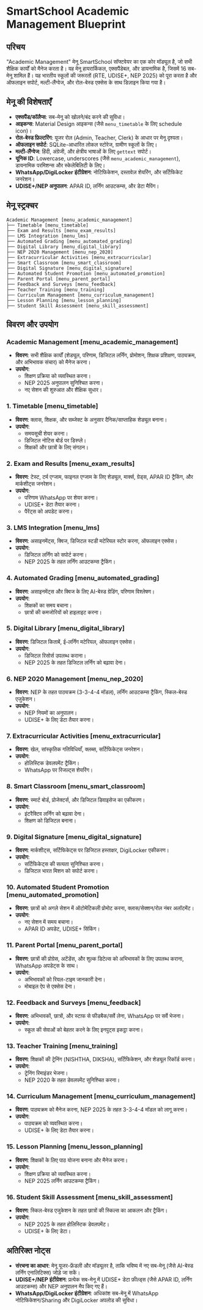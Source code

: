 # SmartSchool Academic Management Blueprint

## परिचय
"Academic Management" मेनू SmartSchool सॉफ्टवेयर का एक कोर मॉड्यूल है, जो सभी शैक्षिक कार्यों को मैनेज करता है। यह मेनू हायरार्किकल, एक्सपैंडेबल, और डायनामिक है, जिसमें 16 सब-मेनू शामिल हैं। यह भारतीय स्कूलों की जरूरतों (RTE, UDISE+, NEP 2025) को पूरा करता है और ऑफलाइन सपोर्ट, मल्टी-लैंग्वेज, और रोल-बेस्ड एक्सेस के साथ डिज़ाइन किया गया है।

## मेनू की विशेषताएँ
- **एक्सपैंड/कॉलैप्स**: सब-मेनू को खोलने/बंद करने की सुविधा।
- **आइकन्स**: Material Design आइकन्स (जैसे `menu_timetable` के लिए schedule icon)।
- **रोल-बेस्ड फ़िल्टरिंग**: यूजर रोल (Admin, Teacher, Clerk) के आधार पर मेनू दृश्यता।
- **ऑफलाइन सपोर्ट**: SQLite-आधारित लोकल स्टोरेज, ग्रामीण स्कूलों के लिए।
- **मल्टी-लैंग्वेज**: हिंदी, अंग्रेजी, और क्षेत्रीय भाषाओं के लिए `gettext` सपोर्ट।
- **यूनिक ID**: Lowercase, underscores (जैसे `menu_academic_management`), डायनामिक परमिशन्स और स्केलेबिलिटी के लिए।
- **WhatsApp/DigiLocker इंटीग्रेशन**: नोटिफिकेशन, दस्तावेज़ शेयरिंग, और सर्टिफिकेट जनरेशन।
- **UDISE+/NEP अनुपालन**: APAR ID, लर्निंग आउटकम्स, और डेटा मैपिंग।

## मेनू स्ट्रक्चर
```
Academic Management [menu_academic_management]
├── Timetable [menu_timetable]
├── Exam and Results [menu_exam_results]
├── LMS Integration [menu_lms]
├── Automated Grading [menu_automated_grading]
├── Digital Library [menu_digital_library]
├── NEP 2020 Management [menu_nep_2020]
├── Extracurricular Activities [menu_extracurricular]
├── Smart Classroom [menu_smart_classroom]
├── Digital Signature [menu_digital_signature]
├── Automated Student Promotion [menu_automated_promotion]
├── Parent Portal [menu_parent_portal]
├── Feedback and Surveys [menu_feedback]
├── Teacher Training [menu_training]
├── Curriculum Management [menu_curriculum_management]
├── Lesson Planning [menu_lesson_planning]
├── Student Skill Assessment [menu_skill_assessment]
```

## विवरण और उपयोग

### Academic Management [menu_academic_management]
- **विवरण**: सभी शैक्षिक कार्यों (शेड्यूल, परिणाम, डिजिटल लर्निंग, प्रोमोशन, शिक्षक प्रशिक्षण, पाठ्यक्रम, और अभिभावक संचार) को मैनेज करना।
- **उपयोग**:
  + शिक्षण प्रक्रिया को व्यवस्थित करना।
  + NEP 2025 अनुपालन सुनिश्चित करना।
  + नए सेशन की शुरुआत और शैक्षिक सुधार।

### 1. Timetable [menu_timetable]
- **विवरण**: क्लास, शिक्षक, और सब्जेक्ट के अनुसार दैनिक/साप्ताहिक शेड्यूल बनाना।
- **उपयोग**:
  + समयसूची शेयर करना।
  + डिजिटल नोटिस बोर्ड पर डिस्प्ले।
  + शिक्षकों और छात्रों के लिए संगठन।

### 2. Exam and Results [menu_exam_results]
- **विवरण**: टेस्ट, टर्म एग्जाम, फाइनल एग्जाम के लिए शेड्यूल, मार्क्स, ग्रेड्स, APAR ID ट्रैकिंग, और मार्कशीट्स जनरेशन।
- **उपयोग**:
  + परिणाम WhatsApp पर शेयर करना।
  + UDISE+ डेटा तैयार करना।
  + पैरेंट्स को अपडेट करना।

### 3. LMS Integration [menu_lms]
- **विवरण**: असाइनमेंट्स, क्विज, डिजिटल स्टडी मटेरियल स्टोर करना, ऑफलाइन एक्सेस।
- **उपयोग**:
  + डिजिटल लर्निंग को सपोर्ट करना।
  + NEP 2025 के तहत लर्निंग आउटकम्स ट्रैकिंग।

### 4. Automated Grading [menu_automated_grading]
- **विवरण**: असाइनमेंट्स और क्विज के लिए AI-बेस्ड ग्रेडिंग, परिणाम विश्लेषण।
- **उपयोग**:
  + शिक्षकों का समय बचाना।
  + छात्रों की कमजोरियों को हाइलाइट करना।

### 5. Digital Library [menu_digital_library]
- **विवरण**: डिजिटल किताबें, ई-लर्निंग मटेरियल, ऑफलाइन एक्सेस।
- **उपयोग**:
  + डिजिटल रिसोर्स उपलब्ध कराना।
  + NEP 2025 के तहत डिजिटल लर्निंग को बढ़ावा देना।

### 6. NEP 2020 Management [menu_nep_2020]
- **विवरण**: NEP के तहत पाठ्यक्रम (3-3-4-4 मॉडल), लर्निंग आउटकम्स ट्रैकिंग, स्किल-बेस्ड एजुकेशन।
- **उपयोग**:
  + NEP नियमों का अनुपालन।
  + UDISE+ के लिए डेटा तैयार करना।

### 7. Extracurricular Activities [menu_extracurricular]
- **विवरण**: खेल, सांस्कृतिक गतिविधियाँ, क्लब्स, सर्टिफिकेट्स जनरेशन।
- **उपयोग**:
  + होलिस्टिक डेवलपमेंट ट्रैकिंग।
  + WhatsApp पर रिजल्ट्स शेयरिंग।

### 8. Smart Classroom [menu_smart_classroom]
- **विवरण**: स्मार्ट बोर्ड, प्रोजेक्टर्स, और डिजिटल डिवाइसेज का एकीकरण।
- **उपयोग**:
  + इंटरैक्टिव लर्निंग को बढ़ावा देना।
  + शिक्षण को डिजिटल बनाना।

### 9. Digital Signature [menu_digital_signature]
- **विवरण**: मार्कशीट्स, सर्टिफिकेट्स पर डिजिटल हस्ताक्षर, DigiLocker एकीकरण।
- **उपयोग**:
  + सर्टिफिकेट्स की सत्यता सुनिश्चित करना।
  + डिजिटल भारत मिशन को सपोर्ट करना।

### 10. Automated Student Promotion [menu_automated_promotion]
- **विवरण**: छात्रों को अगले सेशन में ऑटोमेटिकली प्रोमोट करना, क्लास/सेक्शन/रोल नंबर अलॉटमेंट।
- **उपयोग**:
  + नए सेशन में समय बचाना।
  + APAR ID अपडेट, UDISE+ सिंकिंग।

### 11. Parent Portal [menu_parent_portal]
- **विवरण**: छात्रों की प्रोग्रेस, अटेंडेंस, और शुल्क डिटेल्स को अभिभावकों के लिए उपलब्ध कराना, WhatsApp अपडेट्स के साथ।
- **उपयोग**:
  + अभिभावकों को रियल-टाइम जानकारी देना।
  + मोबाइल ऐप से एक्सेस देना।

### 12. Feedback and Surveys [menu_feedback]
- **विवरण**: अभिभावकों, छात्रों, और स्टाफ से फीडबैक/सर्वे लेना, WhatsApp पर सर्वे भेजना।
- **उपयोग**:
  + स्कूल की सेवाओं को बेहतर करने के लिए इनपुट्स इकट्ठा करना।

### 13. Teacher Training [menu_training]
- **विवरण**: शिक्षकों की ट्रेनिंग (NISHTHA, DIKSHA), सर्टिफिकेशन, और शेड्यूल रिकॉर्ड करना।
- **उपयोग**:
  + ट्रेनिंग रिमाइंडर भेजना।
  + NEP 2020 के तहत डेवलपमेंट सुनिश्चित करना।

### 14. Curriculum Management [menu_curriculum_management]
- **विवरण**: पाठ्यक्रम को मैनेज करना, NEP 2025 के तहत 3-3-4-4 मॉडल को लागू करना।
- **उपयोग**:
  + पाठ्यक्रम को व्यवस्थित करना।
  + UDISE+ के लिए डेटा तैयार करना।

### 15. Lesson Planning [menu_lesson_planning]
- **विवरण**: शिक्षकों के लिए पाठ योजना बनाना और मैनेज करना।
- **उपयोग**:
  + शिक्षण प्रक्रिया को व्यवस्थित करना।
  + NEP 2025 लर्निंग आउटकम्स ट्रैकिंग।

### 16. Student Skill Assessment [menu_skill_assessment]
- **विवरण**: स्किल-बेस्ड एजुकेशन के तहत छात्रों की स्किल्स का आकलन और ट्रैकिंग।
- **उपयोग**:
  + NEP 2025 के तहत होलिस्टिक डेवलपमेंट।
  + UDISE+ के लिए डेटा।

## अतिरिक्त नोट्स
- **संरचना का आधार**: मेनू यूजर-फ्रेंडली और मॉड्यूलर है, ताकि भविष्य में नए सब-मेनू (जैसे AI-बेस्ड लर्निंग एनालिटिक्स) जोड़े जा सकें।
- **UDISE+/NEP इंटीग्रेशन**: प्रत्येक सब-मेनू में UDISE+ डेटा फ़ील्ड्स (जैसे APAR ID, लर्निंग आउटकम्स) और NEP अनुपालन मैप किए गए हैं।
- **WhatsApp/DigiLocker इंटीग्रेशन**: अधिकांश सब-मेनू में WhatsApp नोटिफिकेशन/Sharing और DigiLocker अपलोड की सुविधा।